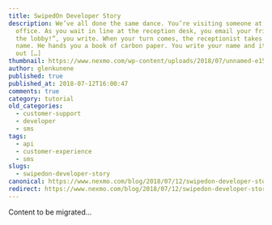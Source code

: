 ```yaml
---
title: SwipedOn Developer Story
description: We’ve all done the same dance. You’re visiting someone at their
  office. As you wait in line at the reception desk, you email your friend. “In
  the lobby!”, you write. When your turn comes, the receptionist takes your
  name. He hands you a book of carbon paper. You write your name and it comes
  out […]
thumbnail: https://www.nexmo.com/wp-content/uploads/2018/07/unnamed-e1531168542216.jpg
author: glenkunene
published: true
published_at: 2018-07-12T16:00:47
comments: true
category: tutorial
old_categories:
  - customer-support
  - developer
  - sms
tags:
  - api
  - customer-experience
  - sms
slugs:
  - swipedon-developer-story
canonical: https://www.nexmo.com/blog/2018/07/12/swipedon-developer-story
redirect: https://www.nexmo.com/blog/2018/07/12/swipedon-developer-story
---
```

Content to be migrated...